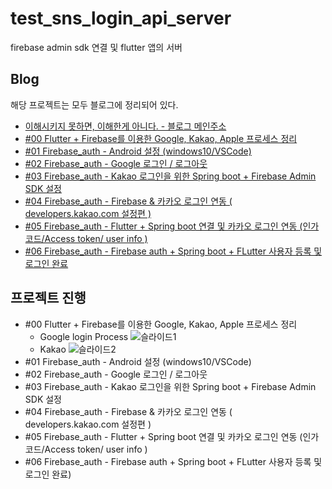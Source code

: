 # test_sns_login_api_server
firebase admin sdk 연결 및 flutter 앱의 서버 

## Blog 
해당 프로젝트는 모두 블로그에 정리되어 있다. 
- [이해시키지 못하면, 이해한게 아니다. - 블로그 메인주소](https://debaeloper.tistory.com/)
- [#00 Flutter + Firebase를 이용한 Google, Kakao, Apple 프로세스 정리](https://debaeloper.tistory.com/68)
- [#01 Firebase_auth - Android 설정 (windows10/VSCode)](https://debaeloper.tistory.com/62)
- [#02 Firebase_auth - Google 로그인 / 로그아웃](https://debaeloper.tistory.com/63)
- [#03 Firebase_auth - Kakao 로그인을 위한 Spring boot + Firebase Admin SDK 설정](https://debaeloper.tistory.com/64)
- [#04 Firebase_auth - Firebase & 카카오 로그인 연동 ( developers.kakao.com 설정편 )](https://debaeloper.tistory.com/65)
- [#05 Firebase_auth - Flutter + Spring boot 연결 및 카카오 로그인 연동 (인가코드/Access token/ user info )](https://debaeloper.tistory.com/66)
- [#06 Firebase_auth - Firebase auth + Spring boot + FLutter 사용자 등록 및 로그인 완료](https://debaeloper.tistory.com/67)

## 프로젝트 진행

- #00 Flutter + Firebase를 이용한 Google, Kakao, Apple 프로세스 정리
    - Google login Process
    ![슬라이드1](https://user-images.githubusercontent.com/31425312/124356989-30dbb200-dc54-11eb-9d57-151abe6359b7.JPG)
    - Kakao
    ![슬라이드2](https://user-images.githubusercontent.com/31425312/124356990-32a57580-dc54-11eb-904e-bc8f3972defc.JPG)
- #01 Firebase_auth - Android 설정 (windows10/VSCode)
- #02 Firebase_auth - Google 로그인 / 로그아웃
- #03 Firebase_auth - Kakao 로그인을 위한 Spring boot + Firebase Admin SDK 설정
- #04 Firebase_auth - Firebase & 카카오 로그인 연동 ( developers.kakao.com 설정편 )
- #05 Firebase_auth - Flutter + Spring boot 연결 및 카카오 로그인 연동 (인가코드/Access token/ user info )
- #06 Firebase_auth - Firebase auth + Spring boot + FLutter 사용자 등록 및 로그인 완료)
